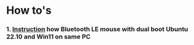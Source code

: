 # How to's
### 1. [Instruction](https://github.com/allseenn/ubuntu/edit/main/BLE.md) how Bluetooth LE mouse with dual boot Ubuntu 22.10 and Win11 on same PC
